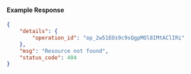 <!-- Code generated for API Clients. DO NOT EDIT. -->

#### Example Response

```json
{
	"details": {
		"operation_id": "op_2w51EOs9c9sQgpMOl8IMtAClIRi"
	},
	"msg": "Resource not found",
	"status_code": 404
}
```
